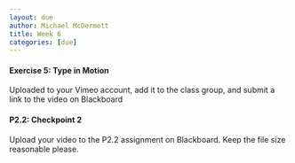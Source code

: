 ```yaml
---
layout: due
author: Michael McDermott
title: Week 6
categories: [due]
---
```

#### Exercise 5: Type in Motion
Uploaded to your Vimeo account, add it to the class group, and submit a link to the video on Blackboard

#### P2.2: Checkpoint 2
Upload your video to the P2.2 assignment on Blackboard. Keep the file size reasonable please.
